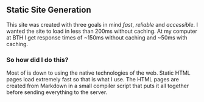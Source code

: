 ## Static Site Generation
This site was created with three goals in mind _fast_, _reliable_ and _accessible_. I wanted the site to load in less than 200ms without caching. At my computer at BTH I get response times of ~150ms without caching and ~50ms with caching.

### So how did I do this?
Most of is down to using the native technologies of the web. Static HTML pages load extremely fast so that is what I use. The HTML pages are created from Markdown in a small compiler script that puts it all together before sending everything to the server.
